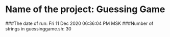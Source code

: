 # Name of the project: __Guessing Game__
###The date of run:
Fri 11 Dec 2020 06:36:04 PM MSK
###Number of strings in guessinggame.sh:
30
